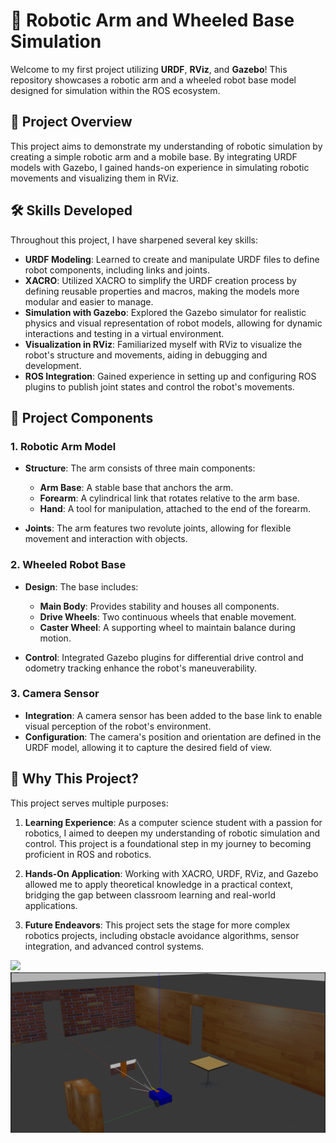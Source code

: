# 🌟 Robotic Arm and Wheeled Base Simulation

Welcome to my first project utilizing **URDF**, **RViz**, and **Gazebo**! This repository showcases a robotic arm and a wheeled robot base model designed for simulation within the ROS ecosystem.

## 🎯 Project Overview

This project aims to demonstrate my understanding of robotic simulation by creating a simple robotic arm and a mobile base. By integrating URDF models with Gazebo, I gained hands-on experience in simulating robotic movements and visualizing them in RViz.

## 🛠️ Skills Developed

Throughout this project, I have sharpened several key skills:

- **URDF Modeling**: Learned to create and manipulate URDF files to define robot components, including links and joints.
- **XACRO**: Utilized XACRO to simplify the URDF creation process by defining reusable properties and macros, making the models more modular and easier to manage.
- **Simulation with Gazebo**: Explored the Gazebo simulator for realistic physics and visual representation of robot models, allowing for dynamic interactions and testing in a virtual environment.
- **Visualization in RViz**: Familiarized myself with RViz to visualize the robot's structure and movements, aiding in debugging and development.
- **ROS Integration**: Gained experience in setting up and configuring ROS plugins to publish joint states and control the robot's movements.

## 🤖 Project Components

### 1. Robotic Arm Model

- **Structure**: The arm consists of three main components: 
  - **Arm Base**: A stable base that anchors the arm.
  - **Forearm**: A cylindrical link that rotates relative to the arm base.
  - **Hand**: A tool for manipulation, attached to the end of the forearm.

- **Joints**: The arm features two revolute joints, allowing for flexible movement and interaction with objects.

### 2. Wheeled Robot Base

- **Design**: The base includes:
  - **Main Body**: Provides stability and houses all components.
  - **Drive Wheels**: Two continuous wheels that enable movement.
  - **Caster Wheel**: A supporting wheel to maintain balance during motion.

- **Control**: Integrated Gazebo plugins for differential drive control and odometry tracking enhance the robot's maneuverability.

### 3. Camera Sensor

- **Integration**: A camera sensor has been added to the base link to enable visual perception of the robot's environment.
- **Configuration**: The camera's position and orientation are defined in the URDF model, allowing it to capture the desired field of view.

## 🚀 Why This Project?

This project serves multiple purposes:

1. **Learning Experience**: As a computer science student with a passion for robotics, I aimed to deepen my understanding of robotic simulation and control. This project is a foundational step in my journey to becoming proficient in ROS and robotics.

2. **Hands-On Application**: Working with XACRO, URDF, RViz, and Gazebo allowed me to apply theoretical knowledge in a practical context, bridging the gap between classroom learning and real-world applications.

3. **Future Endeavors**: This project sets the stage for more complex robotics projects, including obstacle avoidance algorithms, sensor integration, and advanced control systems.

![](rviz.gif)
![](gazebo.png)

